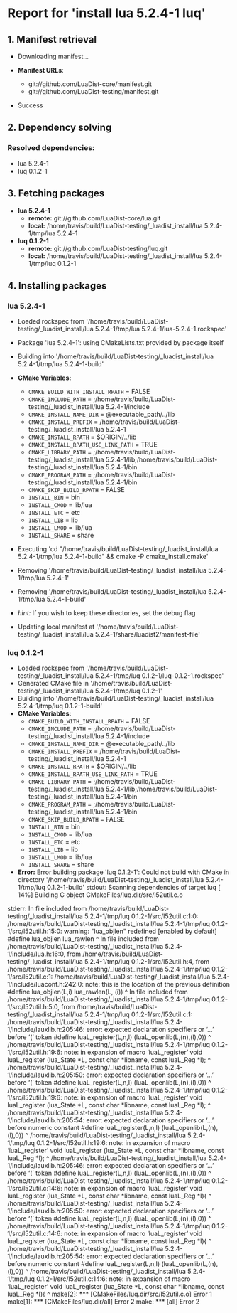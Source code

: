 # Report for 'install lua 5.2.4-1 luq'


## 1. Manifest retrieval

- Downloading manifest...

- **Manifest URLs**:
    - git://github.com/LuaDist-core/manifest.git
    - git://github.com/LuaDist-testing/manifest.git
- Success

## 2. Dependency solving


### Resolved dependencies:
- lua 5.2.4-1
- luq 0.1.2-1

## 3. Fetching packages

- **lua 5.2.4-1**
    - **remote:** git://github.com/LuaDist-core/lua.git
    - **local:** /home/travis/build/LuaDist-testing/_luadist_install/lua 5.2.4-1/tmp/lua 5.2.4-1
- **luq 0.1.2-1**
    - **remote:** git://github.com/LuaDist-testing/luq.git
    - **local:** /home/travis/build/LuaDist-testing/_luadist_install/lua 5.2.4-1/tmp/luq 0.1.2-1

## 4. Installing packages


### lua 5.2.4-1
- Loaded rockspec from '/home/travis/build/LuaDist-testing/_luadist_install/lua 5.2.4-1/tmp/lua 5.2.4-1/lua-5.2.4-1.rockspec'
- Package 'lua 5.2.4-1': using CMakeLists.txt provided by package itself
- Building into '/home/travis/build/LuaDist-testing/_luadist_install/lua 5.2.4-1/tmp/lua 5.2.4-1-build'
- **CMake Variables:**
    - `CMAKE_BUILD_WITH_INSTALL_RPATH` = FALSE
    - `CMAKE_INCLUDE_PATH` = ;/home/travis/build/LuaDist-testing/_luadist_install/lua 5.2.4-1/include
    - `CMAKE_INSTALL_NAME_DIR` = @executable_path/../lib
    - `CMAKE_INSTALL_PREFIX` = /home/travis/build/LuaDist-testing/_luadist_install/lua 5.2.4-1
    - `CMAKE_INSTALL_RPATH` = $ORIGIN/../lib
    - `CMAKE_INSTALL_RPATH_USE_LINK_PATH` = TRUE
    - `CMAKE_LIBRARY_PATH` = ;/home/travis/build/LuaDist-testing/_luadist_install/lua 5.2.4-1/lib;/home/travis/build/LuaDist-testing/_luadist_install/lua 5.2.4-1/bin
    - `CMAKE_PROGRAM_PATH` = ;/home/travis/build/LuaDist-testing/_luadist_install/lua 5.2.4-1/bin
    - `CMAKE_SKIP_BUILD_RPATH` = FALSE
    - `INSTALL_BIN` = bin
    - `INSTALL_CMOD` = lib/lua
    - `INSTALL_ETC` = etc
    - `INSTALL_LIB` = lib
    - `INSTALL_LMOD` = lib/lua
    - `INSTALL_SHARE` = share
- Executing 'cd "/home/travis/build/LuaDist-testing/_luadist_install/lua 5.2.4-1/tmp/lua 5.2.4-1-build" && cmake -P cmake_install.cmake'
- Removing '/home/travis/build/LuaDist-testing/_luadist_install/lua 5.2.4-1/tmp/lua 5.2.4-1'
- Removing '/home/travis/build/LuaDist-testing/_luadist_install/lua 5.2.4-1/tmp/lua 5.2.4-1-build'

- *hint:* If you wish to keep these directories, set the debug flag
- Updating local manifest at '/home/travis/build/LuaDist-testing/_luadist_install/lua 5.2.4-1/share/luadist2/manifest-file'

### luq 0.1.2-1
- Loaded rockspec from '/home/travis/build/LuaDist-testing/_luadist_install/lua 5.2.4-1/tmp/luq 0.1.2-1/luq-0.1.2-1.rockspec'
- Generated CMake file in '/home/travis/build/LuaDist-testing/_luadist_install/lua 5.2.4-1/tmp/luq 0.1.2-1'
- Building into '/home/travis/build/LuaDist-testing/_luadist_install/lua 5.2.4-1/tmp/luq 0.1.2-1-build'
- **CMake Variables:**
    - `CMAKE_BUILD_WITH_INSTALL_RPATH` = FALSE
    - `CMAKE_INCLUDE_PATH` = ;/home/travis/build/LuaDist-testing/_luadist_install/lua 5.2.4-1/include
    - `CMAKE_INSTALL_NAME_DIR` = @executable_path/../lib
    - `CMAKE_INSTALL_PREFIX` = /home/travis/build/LuaDist-testing/_luadist_install/lua 5.2.4-1
    - `CMAKE_INSTALL_RPATH` = $ORIGIN/../lib
    - `CMAKE_INSTALL_RPATH_USE_LINK_PATH` = TRUE
    - `CMAKE_LIBRARY_PATH` = ;/home/travis/build/LuaDist-testing/_luadist_install/lua 5.2.4-1/lib;/home/travis/build/LuaDist-testing/_luadist_install/lua 5.2.4-1/bin
    - `CMAKE_PROGRAM_PATH` = ;/home/travis/build/LuaDist-testing/_luadist_install/lua 5.2.4-1/bin
    - `CMAKE_SKIP_BUILD_RPATH` = FALSE
    - `INSTALL_BIN` = bin
    - `INSTALL_CMOD` = lib/lua
    - `INSTALL_ETC` = etc
    - `INSTALL_LIB` = lib
    - `INSTALL_LMOD` = lib/lua
    - `INSTALL_SHARE` = share
- **Error:** Error building package 'luq 0.1.2-1': Could not build with CMake in directory '/home/travis/build/LuaDist-testing/_luadist_install/lua 5.2.4-1/tmp/luq 0.1.2-1-build'
stdout:
Scanning dependencies of target luq
[ 14%] Building C object CMakeFiles/luq.dir/src/l52util.c.o

stderr:
In file included from /home/travis/build/LuaDist-testing/_luadist_install/lua 5.2.4-1/tmp/luq 0.1.2-1/src/l52util.c:1:0:
/home/travis/build/LuaDist-testing/_luadist_install/lua 5.2.4-1/tmp/luq 0.1.2-1/src/l52util.h:15:0: warning: "lua_objlen" redefined [enabled by default]
 #define lua_objlen      lua_rawlen
 ^
In file included from /home/travis/build/LuaDist-testing/_luadist_install/lua 5.2.4-1/include/lua.h:16:0,
                 from /home/travis/build/LuaDist-testing/_luadist_install/lua 5.2.4-1/tmp/luq 0.1.2-1/src/l52util.h:4,
                 from /home/travis/build/LuaDist-testing/_luadist_install/lua 5.2.4-1/tmp/luq 0.1.2-1/src/l52util.c:1:
/home/travis/build/LuaDist-testing/_luadist_install/lua 5.2.4-1/include/luaconf.h:242:0: note: this is the location of the previous definition
 #define lua_objlen(L,i)  lua_rawlen(L, (i))
 ^
In file included from /home/travis/build/LuaDist-testing/_luadist_install/lua 5.2.4-1/tmp/luq 0.1.2-1/src/l52util.h:5:0,
                 from /home/travis/build/LuaDist-testing/_luadist_install/lua 5.2.4-1/tmp/luq 0.1.2-1/src/l52util.c:1:
/home/travis/build/LuaDist-testing/_luadist_install/lua 5.2.4-1/include/lauxlib.h:205:46: error: expected declaration specifiers or ‘...’ before ‘(’ token
 #define luaL_register(L,n,l) (luaL_openlib(L,(n),(l),0))
                                              ^
/home/travis/build/LuaDist-testing/_luadist_install/lua 5.2.4-1/tmp/luq 0.1.2-1/src/l52util.h:19:6: note: in expansion of macro ‘luaL_register’
 void luaL_register (lua_State *L, const char *libname, const luaL_Reg *l);
      ^
/home/travis/build/LuaDist-testing/_luadist_install/lua 5.2.4-1/include/lauxlib.h:205:50: error: expected declaration specifiers or ‘...’ before ‘(’ token
 #define luaL_register(L,n,l) (luaL_openlib(L,(n),(l),0))
                                                  ^
/home/travis/build/LuaDist-testing/_luadist_install/lua 5.2.4-1/tmp/luq 0.1.2-1/src/l52util.h:19:6: note: in expansion of macro ‘luaL_register’
 void luaL_register (lua_State *L, const char *libname, const luaL_Reg *l);
      ^
/home/travis/build/LuaDist-testing/_luadist_install/lua 5.2.4-1/include/lauxlib.h:205:54: error: expected declaration specifiers or ‘...’ before numeric constant
 #define luaL_register(L,n,l) (luaL_openlib(L,(n),(l),0))
                                                      ^
/home/travis/build/LuaDist-testing/_luadist_install/lua 5.2.4-1/tmp/luq 0.1.2-1/src/l52util.h:19:6: note: in expansion of macro ‘luaL_register’
 void luaL_register (lua_State *L, const char *libname, const luaL_Reg *l);
      ^
/home/travis/build/LuaDist-testing/_luadist_install/lua 5.2.4-1/include/lauxlib.h:205:46: error: expected declaration specifiers or ‘...’ before ‘(’ token
 #define luaL_register(L,n,l) (luaL_openlib(L,(n),(l),0))
                                              ^
/home/travis/build/LuaDist-testing/_luadist_install/lua 5.2.4-1/tmp/luq 0.1.2-1/src/l52util.c:14:6: note: in expansion of macro ‘luaL_register’
 void luaL_register (lua_State *L, const char *libname, const luaL_Reg *l){
      ^
/home/travis/build/LuaDist-testing/_luadist_install/lua 5.2.4-1/include/lauxlib.h:205:50: error: expected declaration specifiers or ‘...’ before ‘(’ token
 #define luaL_register(L,n,l) (luaL_openlib(L,(n),(l),0))
                                                  ^
/home/travis/build/LuaDist-testing/_luadist_install/lua 5.2.4-1/tmp/luq 0.1.2-1/src/l52util.c:14:6: note: in expansion of macro ‘luaL_register’
 void luaL_register (lua_State *L, const char *libname, const luaL_Reg *l){
      ^
/home/travis/build/LuaDist-testing/_luadist_install/lua 5.2.4-1/include/lauxlib.h:205:54: error: expected declaration specifiers or ‘...’ before numeric constant
 #define luaL_register(L,n,l) (luaL_openlib(L,(n),(l),0))
                                                      ^
/home/travis/build/LuaDist-testing/_luadist_install/lua 5.2.4-1/tmp/luq 0.1.2-1/src/l52util.c:14:6: note: in expansion of macro ‘luaL_register’
 void luaL_register (lua_State *L, const char *libname, const luaL_Reg *l){
      ^
make[2]: *** [CMakeFiles/luq.dir/src/l52util.c.o] Error 1
make[1]: *** [CMakeFiles/luq.dir/all] Error 2
make: *** [all] Error 2


